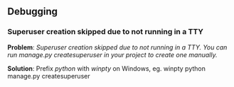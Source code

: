 ## Debugging

### Superuser creation skipped due to not running in a TTY

**Problem**: _Superuser creation skipped due to not running in a TTY. You can run manage.py createsuperuser in your project to create one manually._

**Solution**: Prefix _python_ with _winpty_ on Windows, eg. winpty python manage.py createsuperuser
